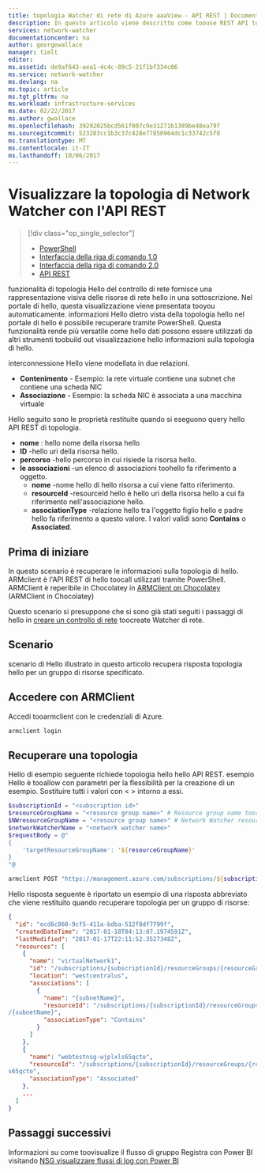 ```yaml
---
title: topologia Watcher di rete di Azure aaaView - API REST | Documenti Microsoft
description: In questo articolo viene descritto come toouse REST API tooquery la topologia di rete.
services: network-watcher
documentationcenter: na
author: georgewallace
manager: timlt
editor: 
ms.assetid: de9af643-aea1-4c4c-89c5-21f1bf334c06
ms.service: network-watcher
ms.devlang: na
ms.topic: article
ms.tgt_pltfrm: na
ms.workload: infrastructure-services
ms.date: 02/22/2017
ms.author: gwallace
ms.openlocfilehash: 39292025bcd561f007c9e31271b1389be48ea79f
ms.sourcegitcommit: 523283cc1b3c37c428e77850964dc1c33742c5f0
ms.translationtype: MT
ms.contentlocale: it-IT
ms.lasthandoff: 10/06/2017
---
```

# <a name="view-network-watcher-topology-with-rest-api"></a>Visualizzare la topologia di Network Watcher con l'API REST

> [!div class="op_single_selector"]
> - [PowerShell](network-watcher-topology-powershell.md)
> - [Interfaccia della riga di comando 1.0](network-watcher-topology-cli-nodejs.md)
> - [Interfaccia della riga di comando 2.0](network-watcher-topology-cli.md)
> - [API REST](network-watcher-topology-rest.md)

funzionalità di topologia Hello del controllo di rete fornisce una rappresentazione visiva delle risorse di rete hello in una sottoscrizione. Nel portale di hello, questa visualizzazione viene presentata tooyou automaticamente. informazioni Hello dietro vista della topologia hello nel portale di hello è possibile recuperare tramite PowerShell.
Questa funzionalità rende più versatile come hello dati possono essere utilizzati da altri strumenti toobuild out visualizzazione hello informazioni sulla topologia di hello.

interconnessione Hello viene modellata in due relazioni.

- **Contenimento** - Esempio: la rete virtuale contiene una subnet che contiene una scheda NIC
- **Associazione** - Esempio: la scheda NIC è associata a una macchina virtuale

Hello seguito sono le proprietà restituite quando si eseguono query hello API REST di topologia.

* **nome** : hello nome della risorsa hello
* **ID** -hello uri della risorsa hello.
* **percorso** -hello percorso in cui risiede la risorsa hello.
* **le associazioni** -un elenco di associazioni toohello fa riferimento a oggetto.
    * **nome** -nome hello di hello risorsa a cui viene fatto riferimento.
    * **resourceId** -resourceId hello è hello uri della risorsa hello a cui fa riferimento nell'associazione hello.
    * **associationType** -relazione hello tra l'oggetto figlio hello e padre hello fa riferimento a questo valore. I valori validi sono **Contains** o **Associated**.

## <a name="before-you-begin"></a>Prima di iniziare

In questo scenario è recuperare le informazioni sulla topologia di hello. ARMclient è l'API REST di hello toocall utilizzati tramite PowerShell. ARMClient è reperibile in Chocolatey in [ARMClient on Chocolatey](https://chocolatey.org/packages/ARMClient) (ARMClient in Chocolatey)

Questo scenario si presuppone che si sono già stati seguiti i passaggi di hello in [creare un controllo di rete](network-watcher-create.md) toocreate Watcher di rete.

## <a name="scenario"></a>Scenario

scenario di Hello illustrato in questo articolo recupera risposta topologia hello per un gruppo di risorse specificato.

## <a name="log-in-with-armclient"></a>Accedere con ARMClient

Accedi tooarmclient con le credenziali di Azure.

```PowerShell
armclient login
```

## <a name="retrieve-topology"></a>Recuperare una topologia

Hello di esempio seguente richiede topologia hello hello API REST.  esempio Hello è tooallow con parametri per la flessibilità per la creazione di un esempio.  Sostituire tutti i valori con \< \> intorno a essi.

```powershell
$subscriptionId = "<subscription id>"
$resourceGroupName = "<resource group name>" # Resource group name toorun topology on
$NWresourceGroupName = "<resource group name>" # Network Watcher resource group name
$networkWatcherName = "<network watcher name>"
$requestBody = @"
{
    'targetResourceGroupName': '${resourceGroupName}'
}
"@

armclient POST "https://management.azure.com/subscriptions/${subscriptionId}/ResourceGroups/${NWresourceGroupName}/providers/Microsoft.Network/networkWatchers/${networkWatcherName}/topology?api-version=2016-07-01" $requestBody
```

Hello risposta seguente è riportato un esempio di una risposta abbreviato che viene restituito quando recuperare topologia per un gruppo di risorse:

```json
{
  "id": "ecd6c860-9cf5-411a-bdba-512f8df7799f",
  "createdDateTime": "2017-01-18T04:13:07.1974591Z",
  "lastModified": "2017-01-17T22:11:52.3527348Z",
  "resources": [
    {
      "name": "virtualNetwork1",
      "id": "/subscriptions/{subscriptionId}/resourceGroups/{resourceGroupName}/providers/Microsoft.Network/virtualNetworks/{virtualNetworkName}",
      "location": "westcentralus",
      "associations": [
        {
          "name": "{subnetName}",
          "resourceId": "/subscriptions/{subscriptionId}/resourceGroups/{resourceGroupName}/providers/Microsoft.Network/virtualNetworks/(virtualNetworkName)/subnets
/{subnetName}",
          "associationType": "Contains"
        }
      ]
    },
    {
      "name": "webtestnsg-wjplxls65qcto",
      "resourceId": "/subscriptions/{subscriptionId}/resourceGroups/{resourceGroupName}/providers/Microsoft.Network/networkSecurityGroups/{nsgName}
s65qcto",
      "associationType": "Associated"
    },
    ...
  ]
}
```

## <a name="next-steps"></a>Passaggi successivi

Informazioni su come toovisualize il flusso di gruppo Registra con Power BI visitando [NSG visualizzare flussi di log con Power BI](network-watcher-visualize-nsg-flow-logs-power-bi.md)

